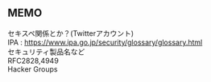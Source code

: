 ## MEMO
セキスペ関係とか？(Twitterアカウント)  
IPA : https://www.ipa.go.jp/security/glossary/glossary.html  
セキュリティ製品名など  
RFC2828,4949  
Hacker Groups  
